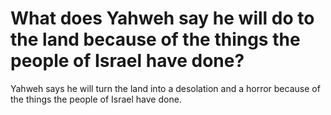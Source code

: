 # What does Yahweh say he will do to the land because of the things the people of Israel have done?

Yahweh says he will turn the land into a desolation and a horror because of the things the people of Israel have done.
